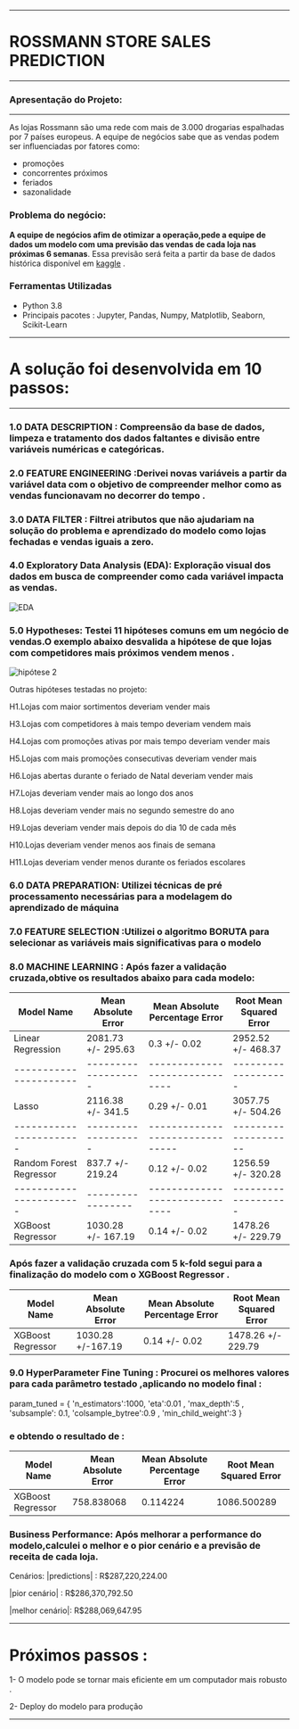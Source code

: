 _______________________________________
# ROSSMANN STORE SALES PREDICTION


----------------------------
### Apresentação do Projeto:
----------------------------
 As lojas Rossmann são uma rede com mais de 3.000 drogarias espalhadas por 7 países europeus. A equipe de negócios sabe que as vendas podem ser influenciadas por fatores como:
 * promoções 
 * concorrentes próximos
 * feriados
 * sazonalidade

### Problema do negócio:
**A equipe de negócios afim de otimizar a operação,pede a equipe de dados um modelo com uma previsão das vendas de cada loja nas próximas 6 semanas**. Essa previsão será feita  a partir da base de dados histórica disponível em [kaggle](https://www.kaggle.com/c/rossmann-store-sales) .

### Ferramentas Utilizadas
* Python 3.8
* Principais pacotes : Jupyter, Pandas, Numpy, Matplotlib, Seaborn, Scikit-Learn

--------------------------------------------------------------------------------------------------------------------------------------------------------
 # A solução foi desenvolvida em 10 passos:
  -------------------------------------------------------------------------
  ### 1.0 DATA DESCRIPTION : Compreensão da base de dados, limpeza e tratamento dos dados faltantes e divisão entre variáveis numéricas e categóricas.
  
  ### 2.0 FEATURE ENGINEERING :Derivei novas variáveis a partir da variável data com o objetivo de compreender melhor como as vendas funcionavam no decorrer do tempo .
  
  ### 3.0 DATA FILTER : Filtrei atributos que não ajudariam na solução do problema e aprendizado do modelo como lojas fechadas e vendas iguais a zero.
  
  ### 4.0 Exploratory Data Analysis (EDA): Exploração visual dos dados em busca de compreender como cada variável impacta as vendas. 
  
  ![EDA](https://github.com/LuizVicenteJr/Rossman_Sales/blob/main/img/eda.png)
  
  ### 5.0 Hypotheses: Testei 11 hipóteses comuns em um negócio de vendas.O exemplo abaixo  desvalida a hipótese de que lojas com competidores mais próximos vendem menos .
  
  ![hipótese 2](https://github.com/LuizVicenteJr/Rossman_Sales/blob/main/img/competidores%20prox.png)
  
  
Outras hipóteses testadas no projeto:                                                            
                                                     
H1.Lojas com maior sortimentos deveriam vender mais                     

H3.Lojas com competidores à mais tempo deveriam vendem mais

H4.Lojas com promoções ativas por mais tempo deveriam vender mais

H5.Lojas com mais promoções consecutivas deveriam vender mais

H6.Lojas abertas durante o feriado de Natal deveriam vender mais         

H7.Lojas deveriam vender mais ao longo dos anos

H8.Lojas deveriam vender mais no segundo semestre do ano

H9.Lojas deveriam vender mais depois do dia 10 de cada mês

H10.Lojas deveriam vender menos aos finais de semana 

H11.Lojas deveriam vender menos durante os feriados escolares

### 6.0 DATA PREPARATION: Utilizei técnicas de pré processamento necessárias para a modelagem do aprendizado de máquina 

### 7.0 FEATURE SELECTION :Utilizei o algoritmo BORUTA para selecionar as variáveis mais significativas para o modelo 

### 8.0 MACHINE LEARNING : Após fazer a validação cruzada,obtive os resultados abaixo para cada modelo:
 
 Model Name             |Mean Absolute Error|	Mean Absolute Percentage Error|	Root Mean Squared Error
 ---------------------- |-------------------|-------------------------------|-------------------            
 Linear Regression      |2081.73 +/- 295.63 |0.3 +/- 0.02                   |2952.52 +/- 468.37
 ---------------------- |-------------------|------------------------------ |-------------------
 Lasso                  |2116.38 +/- 341.5  |0.29 +/- 0.01                  |3057.75 +/- 504.26
 -----------------------|-------------------|-------------------------------|--------------------
 Random Forest Regressor|837.7 +/- 219.24   |0.12 +/- 0.02                  |1256.59 +/- 320.28
 -----------------------|-----------------  |------------------------------ |-------------------
 XGBoost Regressor      |1030.28 +/- 167.19 |	0.14 +/- 0.02               |1478.26 +/- 229.79
 

### Após fazer a validação cruzada com 5  k-fold segui para a finalização do modelo com o XGBoost Regressor .
  
Model Name	        |    Mean Absolute Error	 |    Mean Absolute Percentage Error|       Root Mean Squared Error
------------------ |    -------------------  |    ---------------------------   |      -----------------------
XGBoost Regressor	 |       1030.28 +/-167.19 |    	0.14 +/- 0.02	               |         1478.26 +/- 229.79


### 9.0 HyperParameter Fine Tuning : Procurei os melhores valores para cada parâmetro testado ,aplicando no modelo final :

param_tuned = {
 'n_estimators':1000,
 'eta':0.01 ,
 'max_depth':5 ,
 'subsample': 0.1,
 'colsample_bytree':0.9 ,
 'min_child_weight':3 
 }
 
 ### e obtendo o resultado de :
 Model Name	     |    Mean Absolute Error	 | Mean Absolute Percentage Error 	    |    Root Mean Squared Error
---------------- | ----------------------  | ----------------------------------- |  ------------------------
XGBoost Regressor|    758.838068	          |          0.114224	                  |        1086.500289

### Business Performance: Após melhorar a performance do modelo,calculei o melhor e o pior cenário e a previsão de receita de cada loja.


Cenários:
|predictions|	:   R$287,220,224.00

|pior cenário|	:  R$286,370,792.50

|melhor cenário|:	R$288,069,647.95

------------------------------------------------
# Próximos passos :
 1- O modelo pode se tornar mais eficiente em um computador mais robusto .
 
 2- Deploy do modelo para produção 
 
---------------------------------------------------
 
